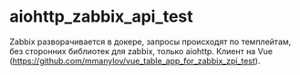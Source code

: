 # aiohttp_zabbix_api_test

Zabbix разворачивается в докере, запросы происходят по темплейтам, без сторонних библиотек для zabbix, только aiohttp. Клиент на Vue (https://github.com/mmanylov/vue_table_app_for_zabbix_zpi_test).
